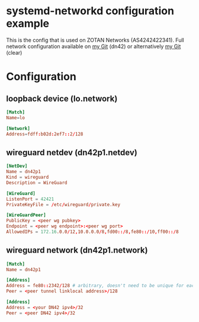 # systemd-networkd configuration example
This is the config that is used on ZOTAN Networks (AS4242422341). Full network configuration available on [my Git](https://git.zotan.dn42/zotan/dn42) (dn42) or alternatively [my Git](https://git.prod.zotan.network/zotan/dn42) (clear)


# Configuration

## loopback device (lo.network)
```conf
[Match]
Name=lo

[Network]
Address=fdff:b02d:2ef7::2/128
```

## wireguard netdev (dn42p1.netdev)
```conf
[NetDev]
Name = dn42p1
Kind = wireguard
Description = WireGuard

[WireGuard]
ListenPort = 42421
PrivateKeyFile = /etc/wireguard/private.key

[WireGuardPeer]
PublicKey = <peer wg pubkey>
Endpoint = <peer wg endpoint>:<peer wg port>
AllowedIPs = 172.16.0.0/12,10.0.0.0/8,fd00::/8,fe80::/10,ff00::/8
```

## wireguard network (dn42p1.network)
```conf
[Match]
Name = dn42p1

[Address]
Address = fe80::2342/128 # arbitrary, doesn't need to be unique for each interface
Peer = <peer tunnel linklocal address>/128

[Address]
Address = <your DN42 ipv4>/32
Peer = <peer DN42 ipv4>/32

```
